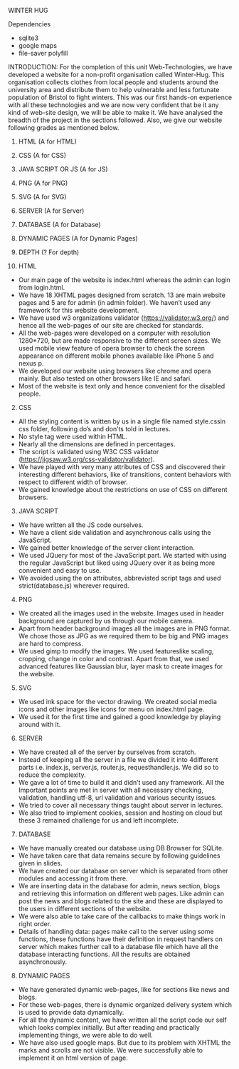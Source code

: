 WINTER HUG

Dependencies
* sqlite3
* google maps
* file-saver polyfill


INTRODUCTION:
For the completion of this unit Web-Technologies, we have developed a website for a non-profit
organisation called Winter-Hug. This organisation collects clothes from local people and students around
the university area and distribute them to help vulnerable and less fortunate population of Bristol to fight
winters.
This was our first hands-on experience with all these technologies and we are now very confident that be
it any kind of web-site design, we will be able to make it. We have analysed the breadth of the project in
the sections followed. Also, we give our website following grades as mentioned below.

1. HTML (A for HTML)
2. CSS (A for CSS)
3. JAVA SCRIPT OR JS (A for JS)
4. PNG (A for PNG)
5. SVG (A for SVG)
6. SERVER (A for Server)
7. DATABASE (A for Database)
8. DYNAMIC PAGES (A for Dynamic Pages)
9. DEPTH (? For depth)

1. HTML
* Our main page of the website is index.html whereas the admin can login from login.html.
* We have 18 XHTML pages designed from scratch. 13 are main website pages and 5 are for admin (in admin folder). We haven’t used any framework for this website development.
* We have used w3 organizations validator (https://validator.w3.org/) and hence all the web-pages of our site are checked for standards.
* All the web-pages were developed on a computer with resolution 1280*720, but are made responsive to the different screen sizes. We used mobile view feature of opera browser to check the screen appearance on different mobile phones available like iPhone 5 and nexus p.
* We developed our website using browsers like chrome and opera mainly. But also tested on other browsers like IE and safari.
* Most of the website is text only and hence convenient for the disabled people.

2. CSS
* All the styling content is written by us in a single file named style.cssin css folder, following do’s and don’ts told in lectures.
* No style tag were used within HTML.
* Nearly all the dimensions are defined in percentages.
* The script is validated using W3C CSS validator (https://jigsaw.w3.org/css-validator/validator).
* We have played with very many attributes of CSS and discovered their interesting different behaviors, like of transitions, content behaviors with respect to different width of browser.
* We gained knowledge about the restrictions on use of CSS on different browsers.

3. JAVA SCRIPT
* We have written all the JS code ourselves.
* We have a client side validation and asynchronous calls using the JavaScript.
* We gained better knowledge of the server client interaction.
* We used JQuery for most of the JavaScript part. We started with using the regular JavaScript but liked using JQuery over it as being more convenient and easy to use.
* We avoided using the on attributes, abbreviated script tags and used strict(database.js) wherever required.

4. PNG
* We created all the images used in the website. Images used in header background are captured by us through our mobile camera.
* Apart from header background images all the images are in PNG format. We chose those as JPG as we required them to be big and PNG images are hard to compress.
* We used gimp to modify the images. We used featureslike scaling, cropping, change in color and contrast. Apart from that, we used advanced features like Gaussian blur, layer mask to create images for the website.

5. SVG
* We used ink space for the vector drawing. We created social media icons and other images like icons for menu on index.html page.
* We used it for the first time and gained a good knowledge by playing around with it.

6. SERVER
* We have created all of the server by ourselves from scratch.
* Instead of keeping all the server in a file we divided it into 4different parts i.e. index.js, server.js, router.js, requesthandler.js. We did so to reduce the complexity.
* We gave a lot of time to build it and didn’t used any framework. All the Important points are met in server with all necessary checking, validation, handling utf-8, url validation and various security issues.
* We tried to cover all necessary things taught about server in lectures.
* We also tried to implement cookies, session and hosting on cloud but these 3 remained challenge for us and left incomplete.

7. DATABASE
* We have manually created our database using DB Browser for SQLite.
* We have taken care that data remains secure by following guidelines given in slides.
* We have created our database on server which is separated from other modules and accessing it from there.
* We are inserting data in the database for admin, news section, blogs and retrieving this information on different web pages. Like admin can post the news and blogs related to the site and these are displayed to the users in different sections of the website.
* We were also able to take care of the callbacks to make things work in right order.
* Details of handling data: pages make call to the server using some functions, these functions have their definition in request handlers on server which makes further call to a database file which have all the database interacting functions. All the results are obtained asynchronously.

8. DYNAMIC PAGES
* We have generated dynamic web-pages, like for sections like news and blogs.
* For these web-pages, there is dynamic organized delivery system which is used to provide data dynamically.
* For all the dynamic content, we have written all the script code our self which looks complex initially. But after reading and practically implementing things, we were able to do well.
* We have also used google maps. But due to its problem with XHTML the marks and scrolls are not visible. We were successfully able to implement it on html version of page.
